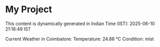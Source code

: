 # My Project

This content is dynamically generated in Indian Time (IST): 2025-06-10 21:16:49 IST


Current Weather in Coimbatore:
Temperature: 24.88 °C
Condition: mist

